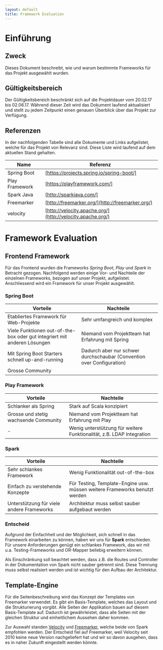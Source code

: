 ```yaml
---
layout: default
title: Framework Evaluation
---
```


# Einführung
## Zweck

Dieses Dokument beschreibt, wie und warum bestimmte Frameworks für das Projekt ausgewählt wurden.

## Gültigkeitsbereich

Der Gültigkeitsbereich beschränkt sich auf die Projektdauer vom 20.02.17 bis 02.06.17. Während dieser Zeit wird das Dokument laufend aktualisiert und stellt zu jedem Zeitpunkt einen genauen Überblick über das Projekt zur Verfügung.

## Referenzen

In der nachfolgenden Tabelle sind alle Dokumente und Links aufgelistet, welche für das Projekt von Relevanz sind. Diese Liste wird laufend auf dem aktuellen Stand gehalten.

| **Name**       | **Referenz**                                               |
|----------------|------------------------------------------------------------|
| Spring Boot    | [https://projects.spring.io/spring-boot/]
| Play Framework | [https://playframework.com/]                               |
| Spark Java     | [http://sparkjava.com/]                                    |
| Freemarker     | [http://freemarker.org/](http://freemarker.org/)           |
| velocity       | [http://velocity.apache.org/](http://velocity.apache.org/) |


# Framework Evaluation

## Frontend Framework
Für das Frontend wurden die Frameworks *Spring Boot*, *Play* und *Spark* in Betracht gezogen. Nachfolgend werden einige Vor- und Nachteile der einzelnen Frameworks, bezogen auf unser Projekt, aufgelistet. Anschliessend wird ein Framework für unser Projekt ausgewählt.

### Spring Boot
 Vorteile                               | Nachteile
----------------------------------------|--------------------------------
 Etabliertes Framework für Web-Projekte | Sehr umfangreich und komplex
 Viele Funktionen out-of-the-box oder gut integriert mit anderen Lösungen | Niemand vom Projektteam hat Erfahrung mit Spring
 Mit Spring Boot Starters schnell up-and-running | Dadurch aber nur schwer durchschaubar (Convention over Configuration)
  Grosse Community |

### Play Framework
Vorteile                                | Nachteile
----------------------------------------|--------------------------------
Schlanker als Spring | Stark auf Scala konzipiert
Grosse und stetig wachsende Community | Niemand vom Projektteam hat Erfahrung mit Play
- | Wenig unterstützung für weitere Funktionalität, z.B. LDAP Integration

### Spark
Vorteile                                | Nachteile
----------------------------------------|--------------------------------
Sehr schlankes Framework | Wenig Funktionalität out-of-the-box
Einfach zu verstehende Konzepte | Für Testing, Template-Engine usw. müssen weitere Frameworks benutzt werden
Unterstützung für viele andere Frameworks | Architektur muss selbst sauber aufgebaut werden

### Entscheid
Aufgrund der Einfachheit und der Möglichkeit, sich schnell in das Framework einarbeiten zu können, haben wir uns für **Spark** entschieden. Für unsere Anforderungen genügt ein schlankes Framework, das wir mit u.a. Testing-Frameworks und OR-Mapper beliebig erweitern können.

Als Einschränkung soll beachtet werden, dass z.B. die Routes und Controller in der Dokumentation von Spark nicht sauber getrennt sind. Diese Trennung muss selbst realisiert werden und ist wichtig für den Aufbau der Architektur.

## Template-Engine
Für die Seitenbeschreibung wird das Konzept der Templates von Freemarker verwendet. Es gibt ein Basis-Template, welches das Layout und die Strukturierung vorgibt. Alle Seiten der Applikation bauen auf diesem Basis-Template auf. Dadurch ist gewährleistet, dass alle Seiten mit der gleichen Struktur und einheitlichem Aussehen daher kommen.

Zur Auswahl standen [Velocity](http://velocity.apache.org/) und [Freemarker](http://freemarker.org/), welche beide von Spark empfohlen werden.
Der Entscheid fiel auf Freemarker, weil Velocity seit 2010 keine neue Version nachgeliefert hat und wir so davon ausgehen, dass es in naher Zukunft eingestellt werden könnte.
